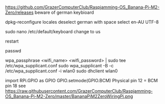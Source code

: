https://github.com/GrazerComputerClub/Raspjamming-OS_Banana-Pi-M2-Zero/releases
beware of german keybioard

dpkg-reconfigure locales
deselect german with space
select en-AU UTF-8

sudo nano /etc/default/keyboard
change to us

restart

passwd

wpa_passphrase <wifi_name> <wifi_password> | sudo tee /etc/wpa_supplicant.conf
sudo wpa_supplicant -B -c /etc/wpa_supplicant.conf -i wlan0
sudo dhclient wlan0

import RPi.GPIO as GPIO
GPIO.setmode(GPIO.BCM)
Physical pin 12 = BCM pin 18
see https://raw.githubusercontent.com/GrazerComputerClub/Raspjamming-OS_Banana-Pi-M2-Zero/master/BananaPiM2ZeroWiringPi.png

